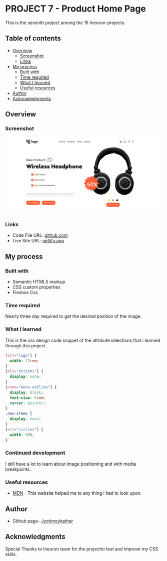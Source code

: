# PROJECT 7 - Product Home Page

This is the seventh project among the 15 Ineuron-projects.

## Table of contents

- [Overview](#overview)
  - [Screenshot](#screenshot)
  - [Links](#links)
- [My process](#my-process)
  - [Built with](#built-with)
  - [Time required](#time-required)
  - [What I learned](#continues-development)
  - [Useful resources](#useful-resources)
- [Author](#author)
- [Acknowledgments](#acknowledgments)

## Overview

### Screenshot

![](images/screenshot.png)

### Links

- Code File URL: [github.com](https://github.com/Jyotimoykathar/Project-02)
- Live Site URL: [netlify.app](https://project-02-restaurant.netlify.app/)

## My process

### Built with

- Semantic HTML5 markup
- CSS custom properties
- Flexbox Css

### Time required

Nearly three day required to get the desired position of the image.

### What I learned

This is the css design code snippet of the attribute selections that i learned through this project.

```css
[alt="logo"] {
  width: 12rem;
}
[alt="actions"] {
  display: none;
}
[name="menu-outline"] {
  display: block;
  font-size: 5rem;
  cursor: pointer;
}
.nav-items {
  display: none;
}
[alt="circles"] {
  width: 80%;
}
```

### Continued development

I still have a lot to learn about image positioning and with media breakpoints.

### Useful resources

- [MDN](https://developer.mozilla.org/en-US/) - This website helped me to any thing i had to look upon.

## Author

- Github page- [Jyotimoykathar](https://github.com/Jyotimoykathar/)

## Acknowledgments

Special Thanks to Ineuron team for the projectto test and improve my CSS skills.

